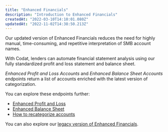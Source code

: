 ```yaml
---
title: "Enhanced Financials"
description: "Introduction to Enhanced Financials"
createdAt: "2022-03-10T14:10:01.080Z"
updatedAt: "2022-11-02T14:38:50.213Z"
---
```


Our updated version of Enhanced Financials reduces the need for highly manual, time-consuming, and repetitive interpretation of SMB account names. 

With Codat, lenders can automate financial statement analysis using our fully standardized profit and loss statement and balance sheet.

_Enhanced Profit and Loss Accounts_ and _Enhanced Balance Sheet Accounts_ endpoints return a list of accounts enriched with the latest version of categorization. 

You can explore these endpoints further: 

- [Enhanced Profit and Loss](/assess/reports/enhanced-financials/profit-and-loss)
- [Enhanced Balance Sheet](/assess/reports/enhanced-financials/balance-sheet)
- [How to recategorize accounts](/assess/reports/enhanced-financials/categorize-accounts)

You can also explore our [legacy version of Enhanced Financials](/assess/reports/enhanced-financials-legacy/financials).
